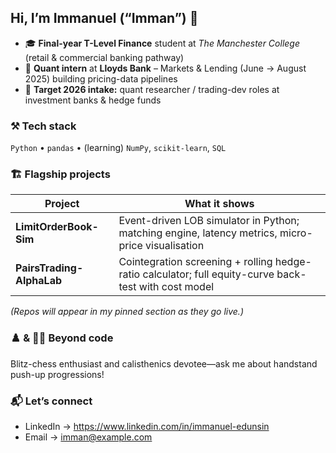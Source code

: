 ## Hi, I’m Immanuel (“Imman”) 👋

- 🎓 **Final-year T-Level Finance** student at *The Manchester College* (retail & commercial banking pathway)  
- 💼 **Quant intern** at **Lloyds Bank** – Markets & Lending (June → August 2025) building pricing-data pipelines  
- 🎯 **Target 2026 intake:** quant researcher / trading-dev roles at investment banks & hedge funds  

### ⚒️ Tech stack
`Python` • `pandas` • (learning) `NumPy`, `scikit-learn`, `SQL`

### 🏗️ Flagship projects

| Project | What it shows |
|---------|---------------|
| **LimitOrderBook-Sim** | Event-driven LOB simulator in Python; matching engine, latency metrics, micro-price visualisation |
| **PairsTrading-AlphaLab** | Cointegration screening + rolling hedge-ratio calculator; full equity-curve back-test with cost model |

*(Repos will appear in my pinned section as they go live.)*

### ♟️ & 🏋️‍♂️  Beyond code
Blitz-chess enthusiast and calisthenics devotee—ask me about handstand push-up progressions!

### 📬 Let’s connect
- LinkedIn → <https://www.linkedin.com/in/immanuel-edunsin>  
- Email → imman@example.com  

<!-- ───────────────────────────────────────────────────────────────
     Optional GitHub stats card – uncomment when you’re ready.
     Replace <YOUR_USERNAME> with your actual GitHub handle.
<p align="center">
  <img src="https://github-readme-stats.vercel.app/api?username=<YOUR_USERNAME>&show_icons=true&theme=default" alt="GitHub Stats" />
</p>
─────────────────────────────────────────────────────────────── -->
